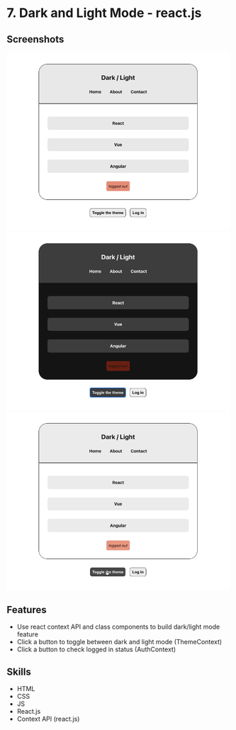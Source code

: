 # 7. Dark and Light Mode - react.js
## Screenshots
![screenshot-01](./screenshots/screenshot-01.png)
![screenshot-02](./screenshots/screenshot-02.png)
![screen-recording-01](./screenshots/screen-recording-01.gif)

## Features
- Use react context API and class components to build dark/light mode feature
- Click a button to toggle between dark and light mode (ThemeContext)
- Click a button to check logged in status (AuthContext)

## Skills
- HTML
- CSS
- JS
- React.js
- Context API (react.js)